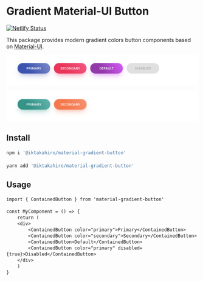 # Gradient Material-UI Button

[![Netlify Status](https://api.netlify.com/api/v1/badges/e495af5b-3d7a-46be-a83e-f4e87e75cf6c/deploy-status)](https://app.netlify.com/sites/gradient-mui-button/deploys)


This package provides modern gradient colors button components based on [Material-UI](https://material-ui.com/).

!['buttons-with-default-theme'](./docs/buttons-1.png)

!['buttons-with-default-theme'](./docs/buttons-2.png)

## Install

```bash
npm i '@iktakahiro/material-gradient-button'

yarn add '@iktakahiro/material-gradient-button'
```

## Usage

```tsx
import { ContainedButton } from 'material-gradient-button'

const MyComponent = () => {
    return (
    <div>
        <ContainedButton color="primary">Primary</ContainedButton>
        <ContainedButton color="secondary">Secondary</ContainedButton>
        <ContainedButton>Default</ContainedButton>
        <ContainedButton color="primary" disabled={true}>Disabled</ContainedButton>
    </div>
    )
}
```
